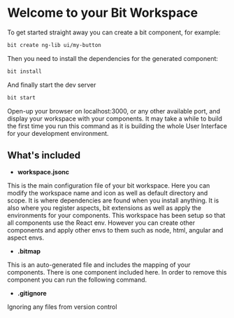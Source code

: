 # Welcome to your Bit Workspace

To get started straight away you can create a bit component, for example:

```bash
bit create ng-lib ui/my-button
```

Then you need to install the dependencies for the generated component:

```bash
bit install
```

And finally start the dev server

```bash
bit start
```

Open-up your browser on localhost:3000, or any other available port, and display your workspace with your components.
It may take a while to build the first time you run this command as it is building the whole User Interface for your development environment.

## What's included

- **workspace.jsonc**

This is the main configuration file of your bit workspace. Here you can modify the workspace name and icon as well as default directory and scope. It is where dependencies are found when you install anything. It is also where you register aspects, bit extensions as well as apply the environments for your components. This workspace has been setup so that all components use the React env. However you can create other components and apply other envs to them such as node, html, angular and aspect envs.

- **.bitmap**

This is an auto-generated file and includes the mapping of your components. There is one component included here. In order to remove this component you can run the following command.


- **.gitignore**

Ignoring any files from version control
